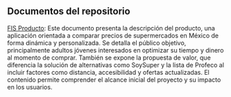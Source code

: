 ## Documentos del repositorio
[FIS Producto](https://github.com/jhoanapechram/-FIS-Equipo-2/blob/main/1era%20Entrega/Producto/FIS%20producto.pdf): Este documento presenta la descripción del producto, una aplicación orientada a comparar precios de supermercados en México de forma dinámica y personalizada. Se detalla el público objetivo, principalmente adultos jóvenes interesados en optimizar su tiempo y dinero al momento de comprar. También se expone la propuesta de valor, que diferencia la solución de alternativas como SoySuper y la lista de Profeco al incluir factores como distancia, accesibilidad y ofertas actualizadas. El contenido permite comprender el alcance inicial del proyecto y su impacto en los usuarios.
